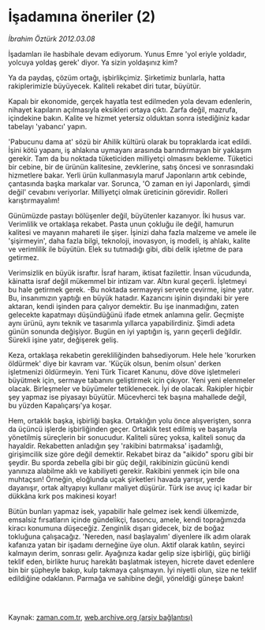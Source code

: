 # İşadamına öneriler (2)

*İbrahim Öztürk 2012.03.08*

<td class="columnist-detail">
<p>İşadamları ile hasbihale devam ediyorum. Yunus Emre 'yol eriyle yoldadır, yolcuya yoldaş gerek' diyor. Ya sizin yoldaşınız kim?</p>
<p>
<div id="haberMetinDiv">
<p>Ya da paydaş, çözüm ortağı, işbirlikçimiz. Şirketimiz bunlarla, hatta rakiplerimizle büyüyecek. Kaliteli rekabet diri tutar, büyütür.
<p> Kapalı bir ekonomide, gerçek hayatla test edilmeden yola devam edenlerin, nihayet kapıların açılmasıyla eksikleri ortaya çıktı. Zarfa değil, mazrufa, içindekine bakın. Kalite ve hizmet yetersiz olduktan sonra istediğiniz kadar tabelayı 'yabancı' yapın.
<p> 'Pabucunu dama at' sözü bir Ahilik kültürü olarak bu topraklarda icat edildi. İşini kötü yapanı, iş ahlakına uymayanı arasında barındırmayan bir yaklaşım gerekir. Tam da bu noktada tüketiciden milliyetçi olmasını bekleme. Tüketici bir cebine, bir de ürünün kalitesine, zevklerine, satış öncesi ve sonrasındaki hizmetlere bakar. Yerli ürün kullanmasıyla maruf Japonların artık cebinde, çantasında başka markalar var. Sorunca, 'O zaman en iyi Japonlardı, şimdi değil' cevabını veriyorlar. Milliyetçi olmak üreticinin görevidir. Rolleri karıştırmayalım!
<p> Günümüzde pastayı bölüşenler değil, büyütenler kazanıyor. İki husus var. Verimlilik ve ortaklaşa rekabet. Pasta unun çokluğu ile değil, hamurun kalitesi ve mayanın mahareti ile şişer. İşinizi daha fazla malzeme ve amele ile 'şişirmeyin', daha fazla bilgi, teknoloji, inovasyon, iş modeli, iş ahlakı, kalite ve verimlilik ile büyütün. Elek su tutmadığı gibi, dibi delik işletme de para getirmez.
<p> Verimsizlik en büyük israftır. İsraf haram, iktisat fazilettir. İnsan vücudunda, kâinatta israf değil mükemmel bir intizam var. Altın kural geçerli. İşletmeyi bu hale getirmek gerek. -Bu noktada sermayeyi servete çevirme, işine yatır. Bu, insanımızın yaptığı en büyük hatadır. Kazancını işinin dışındaki bir yere aktaran, kendi işinden para çalıyor demektir. Bu işe inanmadığını, zaten gelecekte kapatmayı düşündüğünü ifade etmek anlamına gelir. Geçmişte aynı ürünü, aynı teknik ve tasarımla yıllarca yapabilirdiniz. Şimdi adeta günün sonunda değişiyor. Bugün en iyi yaptığın iş, yarın geçerli değildir. Sürekli işine yatır, değişerek geliş.
<p> Keza, ortaklaşa rekabetin gerekliliğinden bahsediyorum. Hele hele 'korurken öldürmek' diye bir kavram var. 'Küçük olsun, benim olsun' derken işletmenizi öldürmeyin. Yeni Türk Ticaret Kanunu, döve döve işletmeleri büyütmek için, sermaye tabanını geliştirmek için çıkıyor. Yeni yeni elenmeler olacak. Birleşmeler ve büyümeler tetiklenecek. İyi de olacak. Rakipler hiçbir şey yapmaz ise piyasayı büyütür. Mücevherci tek başına mahallede değil, bu yüzden Kapalıçarşı'ya koşar. 
<p> Hem, ortaklık başka, işbirliği başka. Ortaklığın yolu önce alışverişten, sonra da üçüncü işlerde işbirliğinden geçer. Ortaklık test edilmiş ve başarıyla yönetilmiş süreçlerin bir sonucudur. Kaliteli süreç yoksa, kaliteli sonuç da hayaldir. Rekabetten anladığın şey 'rakibini batırmaksa' işadamlığı, girişimcilik size göre değil demektir. Rekabet biraz da "aikido" sporu gibi bir şeydir. Bu sporda zebella gibi bir güç değil, rakibinizin gücünü kendi yanınıza alabilme aklı ve kabiliyeti gerekir. Rakibini yenmek için bile ona muhtaçsın! Örneğin, eloğlunda uçak şirketleri havada yarışır, yerde dayanışır, ortak altyapıyı kullanır maliyet düşürür. Türk ise avuç içi kadar bir dükkâna kırk pos makinesi koyar!
<p> Bütün bunları yapmaz isek, yapabilir hale gelmez isek kendi ülkemizde, emsalsiz fırsatların içinde gündelikçi, fasoncu, amele, kendi toprağımızda kiracı konumuna düşeceğiz. Zenginlik dışarı gidecek, biz de boğaz tokluğuna çalışacağız. 'Nereden, nasıl başlayalım' diyenlere ilk adım olarak kafanıza yatan bir işadamı derneğine üye olun. Aktif olarak katılın, seyirci kalmayın derim, sonrası gelir. Ayağınıza kadar gelip size işbirliği, güç birliği teklif eden, birlikte huruç harekâtı başlatmak isteyen, hicrete davet edenlere bin bir şüpheyle bakıp, kulp takmaya çalışmayın. İyi niyetli olun, size ne teklif edildiğine odaklanın. Parmağa ve sahibine değil, yöneldiği güneşe bakın! </p></p></p></p></p></p></p></p></div>
</p>


<p><br>
		 </br></p></td>

Kaynak: [zaman.com.tr](http://zaman.com.tr/yazar.do?yazino=1255966), [web.archive.org (arşiv bağlantısı)](http://web.archive.org/web/20120312035929/http://zaman.com.tr:80/yazar.do?yazino=1255966)
